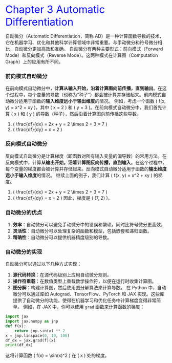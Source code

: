 <div>
<font color=Blue size=6>Chapter 3 Automatic Differentiation</font> 
</div>

自动微分（Automatic Differentiation，简称 AD）是一种计算函数导数的技术，它在机器学习、优化和其他科学计算领域中非常重要。与手动微分和符号微分相比，自动微分更加高效和准确。
自动微分有两种主要形式：前向模式（Forward Mode）和反向模式（Reverse Mode）。这两种模式在计算图（Computation Graph）上的应用有所不同。
### 前向模式自动微分
在前向模式自动微分中，**计算从输入开始，沿着计算图向前传播，直到输出**。在这个过程中，每个变量的导数（也称为“种子”）都会被计算并存储起来。前向模式自动微分适用于函数的**输入维度远小于输出维度**的情况。
例如，考虑一个函数 \( f(x, y) = x^2 + xy \)，其中 \( x = 2 \) 和 \( y = 3 \)。在前向模式自动微分中，我们首先计算 \( x \) 和 \( y \) 的导数（种子），然后沿着计算图向前传播这些导数。
1. \( \frac{df}{dx} = 2x + y = 2 \times 2 + 3 = 7 \)
2. \( \frac{df}{dy} = x = 2 \)
### 反向模式自动微分
反向模式自动微分是计算梯度（即函数对所有输入变量的偏导数）的常用方法。在反向模式中，计算**从输出开始，沿着计算图反向传播，直到输入**。在这个过程中，每个变量的梯度都会被计算并存储起来。反向模式自动微分适用于函数的**输出维度远小于输入维度**的情况。
继续上面的例子，我们计算 \( f(x, y) = x^2 + xy \) 的梯度。
1. \( \frac{df}{dx} = 2x + y = 2 \times 2 + 3 = 7 \)
2. \( \frac{df}{dy} = x = 2 \)
因此，梯度是 \( (7, 2) \)。
### 自动微分的优点
1. **效率**：自动微分可以避免手动微分中的错误和繁琐，同时比符号微分更高效。
2. **灵活性**：自动微分可以处理复杂的函数和模型，包括嵌套和递归函数。
3. **精确性**：自动微分可以提供机器精度级别的导数。
### 自动微分的实现
自动微分可以通过以下几种方式实现：
1. **源代码转换**：在源代码级别上应用自动微分规则。
2. **操作符重载**：在数值类型上重载数学操作符，以便在运行时收集计算图。
3. **图分解**：构建计算图，然后使用图分解算法来计算导数。
在 Python 中，自动微分可以通过库如 Autograd、TensorFlow、PyTorch 和 JAX 实现。这些库提供了自动微分的功能，使得在机器学习和优化任务中计算梯度变得非常简单。
例如，在 JAX 中，你可以使用 `grad` 函数来计算函数的梯度：
```python
import jax
import jax.numpy as jnp
def f(x):
    return jnp.sin(x) ** 2
x = jnp.linspace(0, 10, 100)
df_dx = jax.grad(f)(x)
print(df_dx)
```
这将计算函数 \( f(x) = \sin(x)^2 \) 在 \( x \) 处的梯度。

